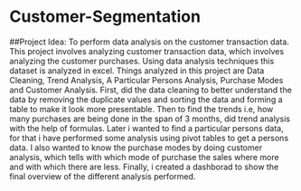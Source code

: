 # Customer-Segmentation
##Project Idea: To perform data analysis on the customer transaction data.
This project involves analyzing customer transaction data, which involves analyzing the customer purchases.
Using data analysis techniques this dataset is analyzed in excel.
Things analyzed in this project are Data Cleaning, Trend Analysis,  A Particular Persons Analysis, Purchase Modes and Customer Analysis. 
First, did the data cleaning to better understand the data by removing the duplicate values and sorting the data and forming a table to make it look more presentable.
Then to find the trends i.e, how many purchases are being done in the span of 3 months, did trend analysis with the help of formulas.
Later i wanted to find a particular persons data, for that i have performed some analysis using pivot tables to get a persons data. 
I also wanted to know the purchase modes by doing customer analysis, which tells with which mode of purchase the sales where more and with which there are less.
Finally, i created a dashborad to show the final overview of the different analysis performed.



